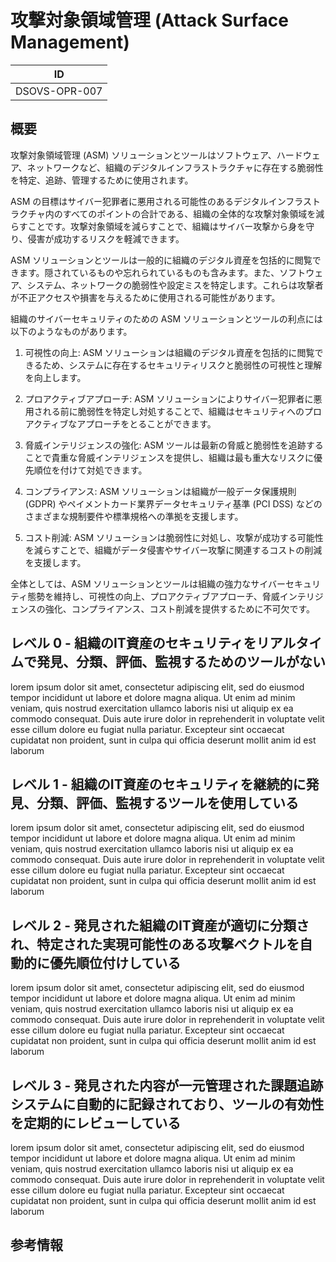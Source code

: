 # 攻撃対象領域管理 (Attack Surface Management)

| ID            |
| ------------- |
| DSOVS-OPR-007 |

## 概要

攻撃対象領域管理 (ASM) ソリューションとツールはソフトウェア、ハードウェア、ネットワークなど、組織のデジタルインフラストラクチャに存在する脆弱性を特定、追跡、管理するために使用されます。

ASM の目標はサイバー犯罪者に悪用される可能性のあるデジタルインフラストラクチャ内のすべてのポイントの合計である、組織の全体的な攻撃対象領域を減らすことです。攻撃対象領域を減らすことで、組織はサイバー攻撃から身を守り、侵害が成功するリスクを軽減できます。

ASM ソリューションとツールは一般的に組織のデジタル資産を包括的に閲覧できます。隠されているものや忘れられているものも含みます。また、ソフトウェア、システム、ネットワークの脆弱性や設定ミスを特定します。これらは攻撃者が不正アクセスや損害を与えるために使用される可能性があります。

組織のサイバーセキュリティのための ASM ソリューションとツールの利点には以下のようなものがあります。

1. 可視性の向上: ASM ソリューションは組織のデジタル資産を包括的に閲覧できるため、システムに存在するセキュリティリスクと脆弱性の可視性と理解を向上します。

2. プロアクティブアプローチ: ASM ソリューションによりサイバー犯罪者に悪用される前に脆弱性を特定し対処することで、組織はセキュリティへのプロアクティブなアプローチをとることができます。

3. 脅威インテリジェンスの強化: ASM ツールは最新の脅威と脆弱性を追跡することで貴重な脅威インテリジェンスを提供し、組織は最も重大なリスクに優先順位を付けて対処できます。

4. コンプライアンス: ASM ソリューションは組織が一般データ保護規則 (GDPR) やペイメントカード業界データセキュリティ基準 (PCI DSS) などのさまざまな規制要件や標準規格への準拠を支援します。

5. コスト削減: ASM ソリューションは脆弱性に対処し、攻撃が成功する可能性を減らすことで、組織がデータ侵害やサイバー攻撃に関連するコストの削減を支援します。

全体としては、ASM ソリューションとツールは組織の強力なサイバーセキュリティ態勢を維持し、可視性の向上、プロアクティブアプローチ、脅威インテリジェンスの強化、コンプライアンス、コスト削減を提供するために不可欠です。

## レベル 0 - 組織のIT資産のセキュリティをリアルタイムで発見、分類、評価、監視するためのツールがない

lorem ipsum dolor sit amet, consectetur adipiscing elit, sed do eiusmod tempor incididunt ut labore et dolore magna aliqua. Ut enim ad minim veniam, quis nostrud exercitation ullamco laboris nisi ut aliquip ex ea commodo consequat. Duis aute irure dolor in reprehenderit in voluptate velit esse cillum dolore eu fugiat nulla pariatur. Excepteur sint occaecat cupidatat non proident, sunt in culpa qui officia deserunt mollit anim id est laborum

## レベル 1 - 組織のIT資産のセキュリティを継続的に発見、分類、評価、監視するツールを使用している

lorem ipsum dolor sit amet, consectetur adipiscing elit, sed do eiusmod tempor incididunt ut labore et dolore magna aliqua. Ut enim ad minim veniam, quis nostrud exercitation ullamco laboris nisi ut aliquip ex ea commodo consequat. Duis aute irure dolor in reprehenderit in voluptate velit esse cillum dolore eu fugiat nulla pariatur. Excepteur sint occaecat cupidatat non proident, sunt in culpa qui officia deserunt mollit anim id est laborum

## レベル 2 - 発見された組織のIT資産が適切に分類され、特定された実現可能性のある攻撃ベクトルを自動的に優先順位付けしている

lorem ipsum dolor sit amet, consectetur adipiscing elit, sed do eiusmod tempor incididunt ut labore et dolore magna aliqua. Ut enim ad minim veniam, quis nostrud exercitation ullamco laboris nisi ut aliquip ex ea commodo consequat. Duis aute irure dolor in reprehenderit in voluptate velit esse cillum dolore eu fugiat nulla pariatur. Excepteur sint occaecat cupidatat non proident, sunt in culpa qui officia deserunt mollit anim id est laborum

## レベル 3 - 発見された内容が一元管理された課題追跡システムに自動的に記録されており、ツールの有効性を定期的にレビューしている

lorem ipsum dolor sit amet, consectetur adipiscing elit, sed do eiusmod tempor incididunt ut labore et dolore magna aliqua. Ut enim ad minim veniam, quis nostrud exercitation ullamco laboris nisi ut aliquip ex ea commodo consequat. Duis aute irure dolor in reprehenderit in voluptate velit esse cillum dolore eu fugiat nulla pariatur. Excepteur sint occaecat cupidatat non proident, sunt in culpa qui officia deserunt mollit anim id est laborum

## 参考情報

